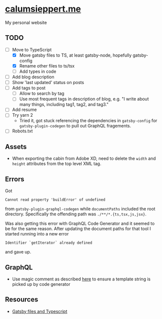 # [calumsieppert.me](https://calumsieppert.me)

My personal website

## TODO

-   [ ] Move to TypeScript
    -   [x] Move gatsby files to TS, at least gatsby-node, hopefully gatsby-config
    -   [x] Rename other files to ts/tsx
    -   [ ] Add types in code
-   [ ] Add blog description
-   [ ] Show 'last updated' status on posts
-   [ ] Add tags to post
    -   [ ] Allow to search by tag
    -   [ ] Use most frequent tags in description of blog, e.g. "I write about
            many things, including tag1, tag2, and tag3."
-   [ ] Add resume
-   [ ] Try yarn 2
    -   Tried it, got stuck referencing the dependencies in `gatsby-config` for
        `gatsby-plugin-codegen` to pull out GraphQL fragements.
-   [ ] Robots.txt

## Assets

-   When exporting the cabin from Adobe XD, need to delete the `width` and
    `height` attributes from the top level XML tag.

## Errors

Got

```
Cannot read property 'buildError' of undefined
```

from `gatsby-plugin-graphql-codegen` while `documentPaths` included the root
directory. Specifically the offending path was `./**/*.{ts,tsx,js,jsx}`.

Was also getting this error with GraphQL Code Generator and it seemed to be for
the same reason. After updating the document paths for that tool I started
running into a new error

```
Identifier `getIterator` already defined
```

and gave up.

## GraphQL

-   Use magic comment as described
    [here](https://graphql-code-generator.com/docs/getting-started/documents-field/#graphql-tag-pluck)
    to ensure a template string is picked up by code generator

## Resources

-   [Gatsby files and Typescript](https://www.extensive.one/converting-gatsby-config-and-node-api-to-typescript/)
